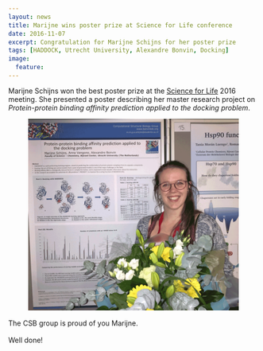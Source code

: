 ```yaml
---
layout: news
title: Marijne wins poster prize at Science for Life conference
date: 2016-11-07
excerpt: Congratulation for Marijne Schijns for her poster prize
tags: [HADDOCK, Utrecht University, Alexandre Bonvin, Docking]
image:
  feature:
---
```

Marijne Schijns won the best poster prize at the [Science for Life](http://www.uu.nl/en/research/science-for-life/science-for-life-conference-2016) 2016 meeting. She presented a poster describing her master research project on *Protein-protein binding affinity prediction applied to the docking problem*.

<figure align="center">
    <img src="/images/posts/poster-prize-Marijne.png">
</figure>

The CSB group is proud of you Marijne.
<br><br>
Well done!



